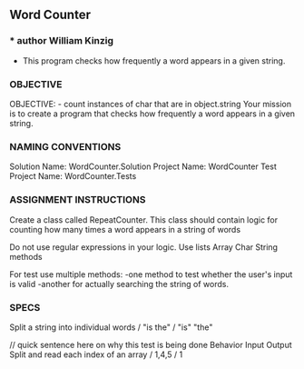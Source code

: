 ## Word Counter
### * author William Kinzig

 * This program checks how frequently a word appears in a given string.


### OBJECTIVE

OBJECTIVE: - count instances of char that are in object.string
Your mission is to create a program that checks how frequently a word appears in a given string.

### NAMING CONVENTIONS

Solution Name: WordCounter.Solution
Project Name: WordCounter
Test Project Name: WordCounter.Tests

### ASSIGNMENT INSTRUCTIONS

Create a class called RepeatCounter. This class should contain logic for counting
how many times a word appears in a string of words

Do not use regular expressions in your logic.
Use lists Array Char String methods

For test use multiple methods:
-one method to test whether the user's input is valid
-another for actually searching the string of words.

### SPECS

Split a string into individual words / "is the" / "is" "the"



// quick sentence here on why this test is being done
          Behavior		                 Input  Output
Split and read each index of an array / 1,4,5 / 1
